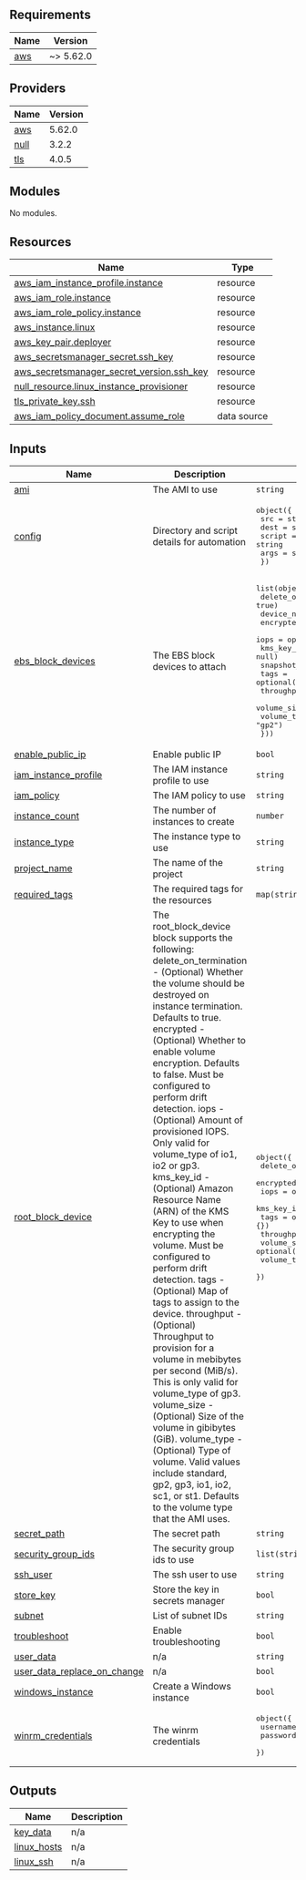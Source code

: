 <!-- BEGIN_TF_DOCS -->
## Requirements

| Name | Version |
|------|---------|
| <a name="requirement_aws"></a> [aws](#requirement\_aws) | ~> 5.62.0 |

## Providers

| Name | Version |
|------|---------|
| <a name="provider_aws"></a> [aws](#provider\_aws) | 5.62.0 |
| <a name="provider_null"></a> [null](#provider\_null) | 3.2.2 |
| <a name="provider_tls"></a> [tls](#provider\_tls) | 4.0.5 |

## Modules

No modules.

## Resources

| Name | Type |
|------|------|
| [aws_iam_instance_profile.instance](https://registry.terraform.io/providers/hashicorp/aws/latest/docs/resources/iam_instance_profile) | resource |
| [aws_iam_role.instance](https://registry.terraform.io/providers/hashicorp/aws/latest/docs/resources/iam_role) | resource |
| [aws_iam_role_policy.instance](https://registry.terraform.io/providers/hashicorp/aws/latest/docs/resources/iam_role_policy) | resource |
| [aws_instance.linux](https://registry.terraform.io/providers/hashicorp/aws/latest/docs/resources/instance) | resource |
| [aws_key_pair.deployer](https://registry.terraform.io/providers/hashicorp/aws/latest/docs/resources/key_pair) | resource |
| [aws_secretsmanager_secret.ssh_key](https://registry.terraform.io/providers/hashicorp/aws/latest/docs/resources/secretsmanager_secret) | resource |
| [aws_secretsmanager_secret_version.ssh_key](https://registry.terraform.io/providers/hashicorp/aws/latest/docs/resources/secretsmanager_secret_version) | resource |
| [null_resource.linux_instance_provisioner](https://registry.terraform.io/providers/hashicorp/null/latest/docs/resources/resource) | resource |
| [tls_private_key.ssh](https://registry.terraform.io/providers/hashicorp/tls/latest/docs/resources/private_key) | resource |
| [aws_iam_policy_document.assume_role](https://registry.terraform.io/providers/hashicorp/aws/latest/docs/data-sources/iam_policy_document) | data source |

## Inputs

| Name | Description | Type | Default | Required |
|------|-------------|------|---------|:--------:|
| <a name="input_ami"></a> [ami](#input\_ami) | The AMI to use | `string` | n/a | yes |
| <a name="input_config"></a> [config](#input\_config) | Directory and script details for automation | <pre>object({<br>    src    = string<br>    dest   = string<br>    script = string<br>    args   = string<br>  })</pre> | `null` | no |
| <a name="input_ebs_block_devices"></a> [ebs\_block\_devices](#input\_ebs\_block\_devices) | The EBS block devices to attach | <pre>list(object({<br>    delete_on_termination = optional(bool, true)<br>    device_name           = string<br>    encrypted             = optional(bool, false)<br>    iops                  = optional(number, null)<br>    kms_key_id            = optional(string, null)<br>    snapshot_id           = optional(string, null)<br>    tags                  = optional(map(string), {})<br>    throughput            = optional(number, null)<br>    volume_size           = optional(number, 100)<br>    volume_type           = optional(string, "gp2")<br>  }))</pre> | `[]` | no |
| <a name="input_enable_public_ip"></a> [enable\_public\_ip](#input\_enable\_public\_ip) | Enable public IP | `bool` | `false` | no |
| <a name="input_iam_instance_profile"></a> [iam\_instance\_profile](#input\_iam\_instance\_profile) | The IAM instance profile to use | `string` | `null` | no |
| <a name="input_iam_policy"></a> [iam\_policy](#input\_iam\_policy) | The IAM policy to use | `string` | `null` | no |
| <a name="input_instance_count"></a> [instance\_count](#input\_instance\_count) | The number of instances to create | `number` | `1` | no |
| <a name="input_instance_type"></a> [instance\_type](#input\_instance\_type) | The instance type to use | `string` | n/a | yes |
| <a name="input_project_name"></a> [project\_name](#input\_project\_name) | The name of the project | `string` | n/a | yes |
| <a name="input_required_tags"></a> [required\_tags](#input\_required\_tags) | The required tags for the resources | `map(string)` | n/a | yes |
| <a name="input_root_block_device"></a> [root\_block\_device](#input\_root\_block\_device) | The root\_block\_device block supports the following: delete\_on\_termination - (Optional) Whether the volume should be destroyed on instance termination. Defaults to true. encrypted - (Optional) Whether to enable volume encryption. Defaults to false. Must be configured to perform drift detection. iops - (Optional) Amount of provisioned IOPS. Only valid for volume\_type of io1, io2 or gp3. kms\_key\_id - (Optional) Amazon Resource Name (ARN) of the KMS Key to use when encrypting the volume. Must be configured to perform drift detection. tags - (Optional) Map of tags to assign to the device. throughput - (Optional) Throughput to provision for a volume in mebibytes per second (MiB/s). This is only valid for volume\_type of gp3. volume\_size - (Optional) Size of the volume in gibibytes (GiB). volume\_type - (Optional) Type of volume. Valid values include standard, gp2, gp3, io1, io2, sc1, or st1. Defaults to the volume type that the AMI uses. | <pre>object({<br>    delete_on_termination = optional(bool, true)<br>    encrypted             = optional(bool, false)<br>    iops                  = optional(number, null)<br>    kms_key_id            = optional(string, null)<br>    tags                  = optional(map(string), {})<br>    throughput            = optional(number, null)<br>    volume_size           = optional(number, 100)<br>    volume_type           = optional(string, "gp3")<br>  })</pre> | n/a | yes |
| <a name="input_secret_path"></a> [secret\_path](#input\_secret\_path) | The secret path | `string` | `null` | no |
| <a name="input_security_group_ids"></a> [security\_group\_ids](#input\_security\_group\_ids) | The security group ids to use | `list(string)` | n/a | yes |
| <a name="input_ssh_user"></a> [ssh\_user](#input\_ssh\_user) | The ssh user to use | `string` | `null` | no |
| <a name="input_store_key"></a> [store\_key](#input\_store\_key) | Store the key in secrets manager | `bool` | `false` | no |
| <a name="input_subnet"></a> [subnet](#input\_subnet) | List of subnet IDs | `string` | n/a | yes |
| <a name="input_troubleshoot"></a> [troubleshoot](#input\_troubleshoot) | Enable troubleshooting | `bool` | n/a | yes |
| <a name="input_user_data"></a> [user\_data](#input\_user\_data) | n/a | `string` | `null` | no |
| <a name="input_user_data_replace_on_change"></a> [user\_data\_replace\_on\_change](#input\_user\_data\_replace\_on\_change) | n/a | `bool` | `false` | no |
| <a name="input_windows_instance"></a> [windows\_instance](#input\_windows\_instance) | Create a Windows instance | `bool` | n/a | yes |
| <a name="input_winrm_credentials"></a> [winrm\_credentials](#input\_winrm\_credentials) | The winrm credentials | <pre>object({<br>    username = string<br>    password = string<br>  })</pre> | `null` | no |

## Outputs

| Name | Description |
|------|-------------|
| <a name="output_key_data"></a> [key\_data](#output\_key\_data) | n/a |
| <a name="output_linux_hosts"></a> [linux\_hosts](#output\_linux\_hosts) | n/a |
| <a name="output_linux_ssh"></a> [linux\_ssh](#output\_linux\_ssh) | n/a |
<!-- END_TF_DOCS -->